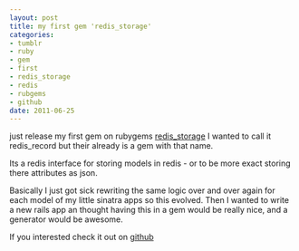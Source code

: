 ```yaml
--- 
layout: post
title: my first gem 'redis_storage'
categories: 
- tumblr
- ruby
- gem
- first
- redis_storage
- redis
- rubgems
- github
date: 2011-06-25
---
```

just release my first gem on rubygems
[redis_storage](https://rubygems.org/gems/redis_storage) I wanted to call it
redis_record but their already is a gem with that name.

Its a redis interface for storing models in redis - or to be more exact
storing there attributes as json.

<!-- more -->

Basically I just got sick rewriting the same logic over and over again for
each model of my little sinatra apps so this evolved. Then I wanted to write a
new rails app an thought having this in a gem would be really nice, and a
generator would be awesome.

If you interested check it out on
[github](http://github.com/sch1zo/redis_storage)

